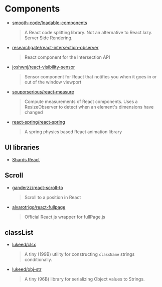 # Components

- [smooth-code/loadable-components](https://github.com/smooth-code/loadable-components)

  > A React code splitting library. Not an alternative to React.lazy. Server Side Rendering.

- [researchgate/react-intersection-observer](https://github.com/researchgate/react-intersection-observer)

  > React component for the Intersection <Observer /> API

- [joshwnj/react-visibility-sensor](https://github.com/joshwnj/react-visibility-sensor)

  > Sensor component for React that notifies you when it goes in or out of the window viewport

- [souporserious/react-measure](https://github.com/souporserious/react-measure)

  > Compute measurements of React components. Uses a ResizeObserver to detect when an element's dimensions have changed

- [react-spring/react-spring](https://github.com/react-spring/react-spring)

  > A spring physics based React animation library

## UI libraries

- [Shards React](https://designrevision.com/docs/shards-react/getting-started)

## Scroll

- [ganderzz/react-scroll-to](https://github.com/ganderzz/react-scroll-to)

  > Scroll to a position in React

- [alvarotrigo/react-fullpage](https://github.com/alvarotrigo/react-fullpage)

  > Official React.js wrapper for fullPage.js

## classList

- [lukeed/clsx](https://github.com/lukeed/clsx)

  > A tiny (199B) utility for constructing `className` strings conditionally.

- [lukeed/obj-str](https://github.com/lukeed/obj-str)

  > A tiny (96B) library for serializing Object values to Strings.
